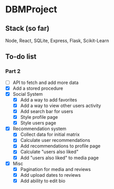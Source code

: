 # DBMProject

## Stack (so far)
Node, React, SQLite, Express, Flask, Scikit-Learn

## To-do list
### Part 2
- [ ] API to fetch and add more data
- [x] Add a stored procedure
- [x] Social System
  - [x] Add a way to add favorites
  - [x] Add a way to view other users activity
  - [x] Add search bar for users
  - [x] Style profile page
  - [x] Style users page
- [x] Recommendation system
  - [x] Collect data for initial matrix
  - [x] Calculate user recommendations
  - [x] Add recommendations to profile page
  - [x] Calculate "users also liked"
  - [x] Add "users also liked" to media page
- [x] Misc
  - [x] Pagination for media and reviews
  - [x] Add upload dates to reviews
  - [x] Add ability to edit bio
